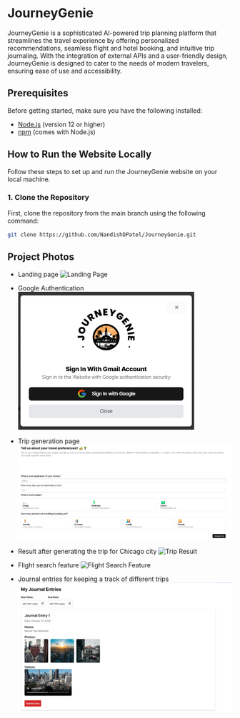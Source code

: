# JourneyGenie

JourneyGenie is a sophisticated AI-powered trip planning platform that streamlines the travel experience by offering personalized recommendations, seamless flight and hotel booking, and intuitive trip journaling. With the integration of external APIs and a user-friendly design, JourneyGenie is designed to cater to the needs of modern travelers, ensuring ease of use and accessibility. 

## Prerequisites

Before getting started, make sure you have the following installed:

- [Node.js](https://nodejs.org/) (version 12 or higher)
- [npm](https://www.npmjs.com/) (comes with Node.js)

## How to Run the Website Locally

Follow these steps to set up and run the JourneyGenie website on your local machine.

### 1. Clone the Repository

First, clone the repository from the main branch using the following command:

```bash
git clone https://github.com/NandishDPatel/JourneyGenie.git
```


## Project Photos
- Landing page
![Landing Page](src/assets/landing_page.png)

- Google Authentication
![Google Authentication](src/assets/google_auth.png)

- Trip generation page
![Trip Generation Page](src/assets/trip_generation_page.png)

- Result after generating the trip for Chicago city
![Trip Result](src/assets/trip_result.jpg)

- Flight search feature
![Flight Search Feature](src/assets/flight-search.jpg)

- Journal entries for keeping a track of different trips
![Journal Entries](src/assets/journal-entry.png)

